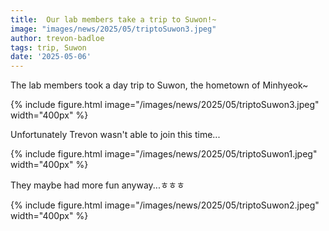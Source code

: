 ```yaml
---
title:  Our lab members take a trip to Suwon!~
image: "images/news/2025/05/triptoSuwon3.jpeg"
author: trevon-badloe
tags: trip, Suwon
date: '2025-05-06'
---
```


The lab members took a day trip to Suwon, the hometown of Minhyeok~

{%
  include figure.html
  image="/images/news/2025/05/triptoSuwon3.jpeg"
  width="400px"
%}

Unfortunately Trevon wasn't able to join this time...

{%
  include figure.html
  image="/images/news/2025/05/triptoSuwon1.jpeg"
  width="400px"
%}

They maybe had more fun anyway...ㅎㅎㅎ

{%
  include figure.html
  image="/images/news/2025/05/triptoSuwon2.jpeg"
  width="400px"
%}
